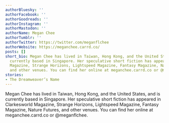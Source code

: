 ```yaml
---
authorBluesky: ''
authorFacebook: ''
authorGoodreads: ''
authorInstagram: ''
authorMastodon: ''
authorName: Megan Chee
authorTumblr: ''
authorTwitter: https://twitter.com/meganflchee
authorWebsite: https://meganchee.carrd.co/
posts: []
short_bio: Megan Chee has lived in Taiwan, Hong Kong, and the United States, and is
  currently based in Singapore. Her speculative short fiction has appeared in Clarkesworld
  Magazine, Strange Horizons, Lightspeed Magazine, Fantasy Magazine, Nature Futures,
  and other venues. You can find her online at meganchee.carrd.co or @meganflchee.
stories:
- The Dreamweaver’s Name
---
```


Megan Chee has lived in Taiwan, Hong Kong, and the United States, and is currently based in Singapore. Her speculative short fiction has appeared in Clarkesworld Magazine, Strange Horizons, Lightspeed Magazine, Fantasy Magazine, Nature Futures, and other venues. You can find her online at meganchee.carrd.co or @meganflchee.